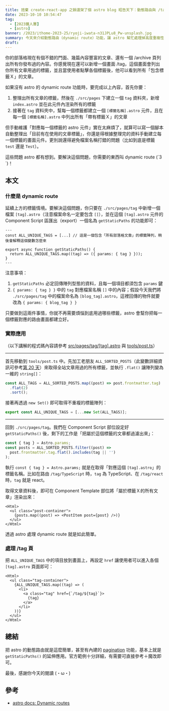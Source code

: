 ```yaml
---
title: 捨棄 create-react-app 之餘還架了個 astro blog 昭告天下：動態路由與 /tag
date: 2023-10-10 10:54:47
tag:
  - [2023鐵人賽]
  - [astro]
banner: /2023/ithome-2023-25/ryoji-iwata-n31JPLu8_Pw-unsplash.jpg
summary: 今天來介紹動態路由（dynamic route）功能，讓 astro 幫忙處理掉高度重複性的畫面建立作業
draft: 
---
```


你的部落格現在有個不錯的門面、幾篇內容豐富的文章、還有一個 /archive 頁列出所有你發布過的內容。你感覺現在還可以新增一個畫面 /tag，這個畫面會列出你所有文章用過的標籤，並且當使用者點擊各個標籤後，他可以看到所有「包含標籤Ｘ」的文章。

如果沒有 astro 的 dynamic route 功能時，要完成以上內容，首先你要：

1. 整理出所有文章的標籤，然後在 `./src/pages` 下建立一個 `tag` 資料夾，新增 `index.astro` 並在此元件內渲染所有的標籤
2. 接著在 `tag` 資料夾中，幫每一個標籤都建立一個 `[標籤名稱].astro` 元件，且在每一個 `[標籤名稱].astro` 中列出所有「帶有標籤Ｘ」的文章

但手動維護「對應每一個標籤的 astro 元件」實在太麻煩了，就算可以寫一個腳本自動整理出「目前有在使用的文章標籤」，你還是得根據整理完的資料手動建立每一個標籤的畫面元件。更別說還得避免檔案名稱打錯的問題（比如到底是標籤 `test` 還是 `Test`）。

這些問題 astro 都有想到。要解決這個問題，你需要的東西叫 dynamic route (`3´)！

## 本文

### 什麼是 dynamic route

延續上方的標籤情境。要解決這個問題，你只要在 `./src/pages/tag` 中新增一個檔案 `[tag].astro`（注意檔案命名一定要包含 `[]`），並在這個 `[tag].astro` 元件的 Component Script 區匯出（export）一個名為 `getStaticPaths` 的功能即可：

```astro
---
const ALL_UNIQUE_TAGS = [...] // 這是一個包含「所有部落格文章」的標籤陣列，稍後會解釋這個變數怎麼來

export async function getStaticPaths() {
  return ALL_UNIQUE_TAGS.map((tag) => ({ params: { tag } }));
}
---
```

注意事項：

1. `getStaticPaths` 必定回傳陣列型態的資料，且每一個項目都須包含 `params` 鍵
2. `{ params: { tag } }` 中的 `tag` 對應檔案名稱 `[]` 中的內容；假設今天我們將 `./src/pages/tag` 中的檔案命名為 `[blog_tag].astro`，這裡回傳的物件就要改為 `{ params: { blog_tag } }`

只要做到這兩件事情，你就不再需要煩惱到底用過哪些標籤，astro 會幫你把每一個標籤對應的路由畫面都建立好。

### 實際應用

（以下講解的程式碼內容請參考 [src/pages/tag/[tag].astro](https://github.com/tzynwang/tzynwang.github.io/blob/master/src/pages/tag/%5Btag%5D.astro) 與 [tools/post.ts](https://github.com/tzynwang/tzynwang.github.io/blob/master/src/tools/post.ts)）

---

首先移動到 `tools/post.ts` 中。先加工老朋友 `ALL_SORTED_POSTS`（此變數詳細資訊可參考[第 20 天](/2023/ithome-2023-20#取得所有-md-內容)）來取得全站文章用過的所有標籤，並執行 `.flat()` 讓陣列變為一維的 `string[]`：

```ts
const ALL_TAGS = ALL_SORTED_POSTS.map((post) => post.frontmatter.tag)
  .flat(2)
  .sort();
```

接著再透過 `new Set()` 即可取得不重複的標籤陣列：

```ts
export const ALL_UNIQUE_TAGS = [...new Set(ALL_TAGS)];
```

---

回到 `./src/pages/tag`。我們在 Component Script 部位設定好 `getStaticPaths()` 後，剩下的工作是「把屬於這個標籤的文章都過濾出來」：

```ts
const { tag } = Astro.params;
const posts = ALL_SORTED_POSTS.filter((post) =>
  post.frontmatter.tag.flat().includes(tag || '')
);
```

執行 `const { tag } = Astro.params;` 就是在取得「對應這個 `[tag].astro`」的標籤名稱。比如在路由 `/tag/TypeScript` 時，`tag` 為 TypeScript、在 `/tag/react` 時，`tag` 就是 react。

取得文章資料後，即可在 Component Template 部位將「屬於標籤Ｘ的所有文章」渲染出來：

```astro
<Html>
  <ul class="post-container">
    {posts.map((post) => <PostItem post={post} />)}
  </ul>
</Html>
```

透過 astro 處理 dynamic route 就是如此簡單。

### 處理 /tag 頁

把 `ALL_UNIQUE_TAGS` 中的項目放到畫面上，再設定 `href` 讓使用者可以進入各個 `[tag].astro` 頁面即可：

```astro
<Html>
  <ul class="tag-container">
    {ALL_UNIQUE_TAGS.map((tag) => (
      <li>
        <a class="tag" href={`/tag/${tag}`}>
          {tag}
        </a>
      </li>
    ))}
  </ul>
</Html>
```

## 總結

把 astro 的動態路由就是這麼簡單，甚至有內建的 [pagination](https://docs.astro.build/en/core-concepts/routing/#pagination) 功能，基本上就是 `getStaticPaths()` 的延伸應用。官方範例十分詳細，有需要可直接參考＋魔改即可。

最後，感謝你今天的閱讀 (・ω・)

## 參考

- [astro docs: Dynamic routes](https://docs.astro.build/en/core-concepts/routing/#dynamic-routes)
